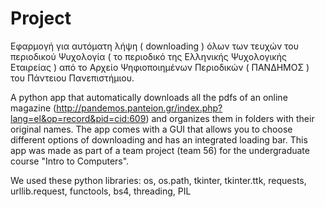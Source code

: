 # Project
Εφαρμογή για αυτόματη λήψη ( downloading ) όλων των τευχών του περιοδικού 
Ψυχολογία ( το περιοδικό της Ελληνικής Ψυχολογικής Εταιρείας ) 
από το Αρχείο Ψηφιοποιημένων Περιοδικών ( ΠΑΝΔΗΜΟΣ ) του Πάντειου Πανεπιστήμιου.


A python app that automatically downloads all the pdfs of an online magazine (http://pandemos.panteion.gr/index.php?lang=el&op=record&pid=cid:609)
and organizes them in folders with their original names. 
The app comes with a GUI that allows you to choose different options of downloading and has an integrated loading bar.
This app was made as part of a team project (team 56) for the undergraduate course "Intro to Computers".

We used these python libraries: 
os,
os.path,
tkinter,
tkinter.ttk,
requests,
urllib.request,
functools,
bs4,
threading,
PIL
